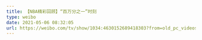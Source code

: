 ```yaml
---
title: 【NBA精彩回顾】“百万分之一”时刻
type: weibo
date: 2021-05-06 08:32:05
url: https://weibo.com/tv/show/1034:4630152689418303?from=old_pc_videoshow
---
```


<!-- more -->